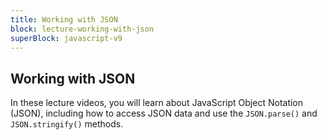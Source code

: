 ```yaml
---
title: Working with JSON
block: lecture-working-with-json
superBlock: javascript-v9
---
```


## Working with JSON

In these lecture videos, you will learn about JavaScript Object Notation (JSON), including how to access JSON data and use the `JSON.parse()` and `JSON.stringify()` methods.
